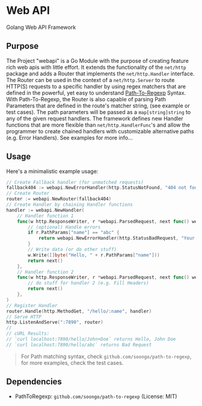 # Web API

Golang Web API Framework

## Purpose

The Project "webapi" is a Go Module with the purpose of creating feature rich
web apis with little effort. It extends the functionality of the `net/http`
package and adds a Router that implements the `net/http.Handler` interface.
The Router can be used in the context of a `net/http.Server` to route 
HTTP(S) requests to a specific handler by using regex matchers that are defined
in the powerful, yet easy to understand 
[Path-To-Regexp](https://github.com/soongo/path-to-regexp) Syntax. With
Path-To-Regexp, the Router is also capable of parsing Path Parameters that are
defined in the route's matcher string, (see example or test cases). The path
parameters will be passed as a `map[string]string` to any of the given request
handlers. The framework defines new Handler functions that are more 
flexible than `net/http.HandlerFunc`'s and allow the programmer to create
chained handlers with customizable alternative paths (e.g. Error Handlers).
See examples for more info...

## Usage

Here's a minimalistic example usage:

```go
// Create Fallback handler (for unmatched requests)
fallback404 := webapi.NewErrorHandler(http.StatusNotFound, "404 not found")
// Create Router
router := webapi.NewRouter(fallback404)
// Create Handler by chaining Handler functions
handler := webapi.NewHandler(
    // Handler function 1
    func(w http.ResponseWriter, r *webapi.ParsedRequest, next func() webapi.Handler) webapi.Handler {
        // (optional) Handle errors
        if r.PathParams["name"] == "abc" {
            return webapi.NewErrorHandler(http.StatusBadRequest, "Your name is not 'abc' ;-)") 
        }
        // Write data (or do other stuff)
        w.Write([]byte("Hello, " + r.PathParams["name"]))
        return next()
    }, 
    // Handler function 2
    func(w http.ResponseWriter, r *webapi.ParsedRequest, next func() webapi.Handler) webapi.Handler {
        // do stuff for handler 2 (e.g. Fill Headers)
        return next()
    },
)
// Register Handler
router.Handle(http.MethodGet, "/hello/:name", handler)
// Serve HTTP
http.ListenAndServe(":7890", router)
//
// cURL Results:
// `curl localhost:7890/hello/John+Doe` returns Hello, John Doe
// `curl localhost:7890/hello/abc` returns Bad Request
```

> For Path matching syntax, check `github.com/soongo/path-to-regexp`, for
more examples, check the test cases. 

## Dependencies

- PathToRegexp: `github.com/soongo/path-to-regexp` (License: MIT)